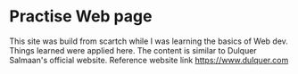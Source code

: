 # Practise Web page
This site was build from scartch while I was learning the basics of Web dev. Things learned were applied here. The content is similar to Dulquer Salmaan's official website. 
Reference website link https://www.dulquer.com
